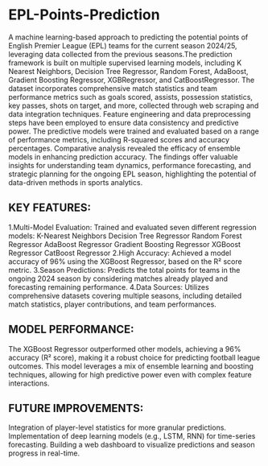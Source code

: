# EPL-Points-Prediction
A machine learning-based approach to predicting the potential points of English Premier League (EPL) teams for the current season 2024/25, leveraging data collected from the previous seasons.The prediction framework is built on multiple supervised learning models, including K Nearest Neighbors, Decision Tree Regressor, Random Forest, AdaBoost, Gradient Boosting Regressor, XGBRegressor, and CatBoostRegressor. The dataset incorporates comprehensive match statistics and team performance metrics such as goals scored, assists, possession statistics, key passes, shots on target, and more, collected through web scraping and data integration techniques. Feature engineering and data preprocessing steps have been employed to ensure data consistency and predictive power. The predictive models were trained and evaluated based on a range of performance metrics, including R-squared scores and accuracy percentages. Comparative analysis revealed the efficacy of ensemble models in enhancing prediction accuracy. The findings offer valuable insights for understanding team dynamics, performance forecasting, and strategic planning for the ongoing EPL season, highlighting the potential of data-driven methods in sports analytics.

## KEY FEATURES: 
1.Multi-Model Evaluation: Trained and evaluated seven different regression models: K-Nearest Neighbors Decision Tree Regressor Random Forest Regressor AdaBoost Regressor Gradient Boosting Regressor XGBoost Regressor CatBoost Regressor 2.High Accuracy: Achieved a model accuracy of 96% using the XGBoost Regressor, based on the R² score metric. 3.Season Predictions: Predicts the total points for teams in the ongoing 2024 season by considering matches already played and forecasting remaining performance. 4.Data Sources: Utilizes comprehensive datasets covering multiple seasons, including detailed match statistics, player contributions, and team performances.

## MODEL PERFORMANCE: 
The XGBoost Regressor outperformed other models, achieving a 96% accuracy (R² score), making it a robust choice for predicting football league outcomes. This model leverages a mix of ensemble learning and boosting techniques, allowing for high predictive power even with complex feature interactions.

## FUTURE IMPROVEMENTS: 
Integration of player-level statistics for more granular predictions. Implementation of deep learning models (e.g., LSTM, RNN) for time-series forecasting. Building a web dashboard to visualize predictions and season progress in real-time.
